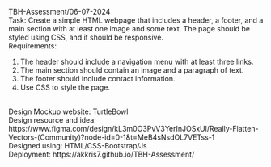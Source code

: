 TBH-Assessment/06-07-2024 <br>
Task: Create a simple HTML webpage that includes a header, a footer, and a main section with at least one image and some text. The page should be styled using CSS, and it should be responsive.<br>
Requirements:<br>
1. The header should include a navigation menu with at least three links.
2. The main section should contain an image and a paragraph of text.
3. The footer should include contact information.
4. Use CSS to style the page.
<br>
Design Mockup website: TurtleBowl<br>
Design resource and idea: https://www.figma.com/design/kL3m0O3PvV3YerInJOSxUl/Really-Flatten-Vectors-(Community)?node-id=0-1&t=MeB4sNsdOL7VETss-1 <br>
Designed using: HTML/CSS-Bootstrap/Js <br>
Deployment: https://akkris7.github.io/TBH-Assessment/
